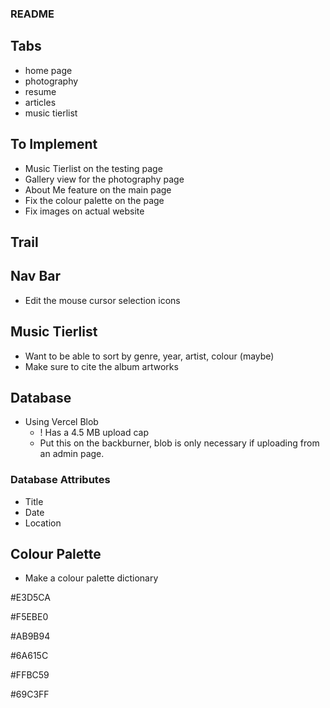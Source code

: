 ### README

## Tabs
- home page
- photography
- resume
- articles
- music tierlist

## To Implement
- Music Tierlist on the testing page
- Gallery view for the photography page
- About Me feature on the main page
- Fix the colour palette on the page
- Fix images on actual website

## Trail


## Nav Bar
- Edit the mouse cursor selection icons


## Music Tierlist
- Want to be able to sort by genre, year, artist, colour (maybe)
- Make sure to cite the album artworks


## Database
- Using Vercel Blob
    - ! Has a 4.5 MB upload cap
    - Put this on the backburner, blob is only necessary if uploading from an admin page.


### Database Attributes
- Title
- Date
- Location

## Colour Palette

- Make a colour palette dictionary

#E3D5CA

#F5EBE0

#AB9B94

#6A615C

#FFBC59

#69C3FF

